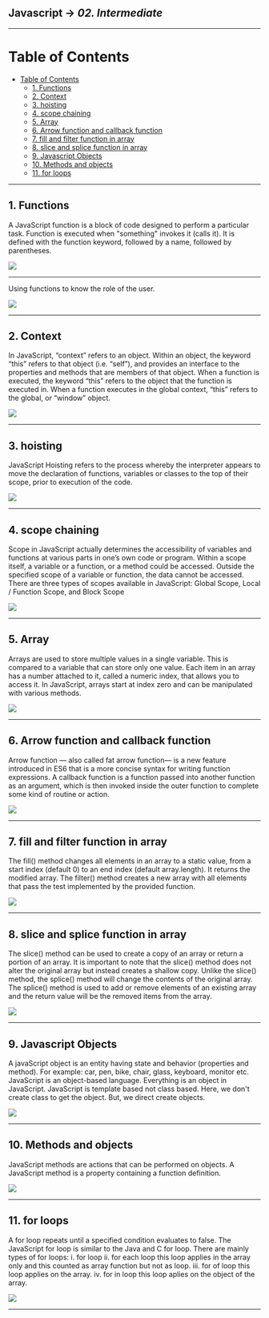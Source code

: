 ## Javascript -> <em>02. Intermediate</em> 

<hr/>

# Table of Contents
- [Table of Contents](#table-of-contents)
  - [1. Functions](#1-functions)
  - [2. Context](#2-context)
  - [3. hoisting](#3-hoisting)
  - [4. scope chaining](#4-scope-chaining)
  - [5. Array](#5-array)
  - [6. Arrow function and callback function](#6-arrow-function-and-callback-function)
  - [7. fill and filter function in array](#7-fill-and-filter-function-in-array)
  - [8. slice and splice function in array](#8-slice-and-splice-function-in-array)
  - [9. Javascript Objects](#9-javascript-objects)
  - [10. Methods and objects](#10-methods-and-objects)
  - [11. for loops](#11-for-loops)

<hr/>

## 1. Functions

A JavaScript function is a block of code designed to perform a particular task. Function is executed when "something" invokes it (calls it). It is defined with the function keyword, followed by a name, followed by parentheses.

![](./00.%20Output/01.%20functions.png)

<hr/>

Using functions to know the role of the user.

![](00.%20Output/02.%20UserRoleFunctions.png)

<hr/>

## 2. Context

In JavaScript, “context” refers to an object. Within an object, the keyword “this” refers to that object (i.e. “self”), and provides an interface to the properties and methods that are members of that object. When a function is executed, the keyword “this” refers to the object that the function is executed in.
When a function executes in the global context, “this” refers to the global, or “window” object.

![](./00.%20Output/03.%20jsContext.png)

<hr/>

## 3. hoisting

JavaScript Hoisting refers to the process whereby the interpreter appears to move the declaration of functions, variables or classes to the top of their scope, prior to execution of the code.

![](./00.%20Output/04.%20hoisting.png)

<hr/>

## 4. scope chaining

Scope in JavaScript actually determines the accessibility of variables and functions at various parts in one’s own code or program. Within a scope itself, a variable or a function, or a method could be accessed. Outside the specified scope of a variable or function, the data cannot be accessed.
There are three types of scopes available in JavaScript: Global Scope, Local / Function Scope, and Block Scope

![](./00.%20Output/05.%20scopeChaining.png)

<hr/>

## 5. Array

Arrays are used to store multiple values in a single variable. This is compared to a variable that can store only one value. Each item in an array has a number attached to it, called a numeric index, that allows you to access it. In JavaScript, arrays start at index zero and can be manipulated with various methods.

![](./00.%20Output/06.%20array.png)

<hr/>

## 6. Arrow function and callback function

Arrow function — also called fat arrow function— is a new feature introduced in ES6 that is a more concise syntax for writing function expressions. A callback function is a function passed into another function as an argument, which is then invoked inside the outer function to complete some kind of routine or action.

![](./00.%20Output/07.%20arrow_callback.png)

<hr/>

## 7. fill and filter function in array

The fill() method changes all elements in an array to a static value, from a start index (default 0) to an end index (default array.length). It returns the modified array. The filter() method creates a new array with all elements that pass the test implemented by the provided function.

![](./00.%20Output/08.%20fill_filter.png)

<hr/>

## 8. slice and splice function in array

The slice() method can be used to create a copy of an array or return a portion of an array. It is important to note that the slice() method does not alter the original array but instead creates a shallow copy.
Unlike the slice() method, the splice() method will change the contents of the original array. The splice() method is used to add or remove elements of an existing array and the return value will be the removed items from the array.

![](./00.%20Output/09.%20slice_splice.png)

<hr/>

## 9. Javascript Objects

A javaScript object is an entity having state and behavior (properties and method). For example: car, pen, bike, chair, glass, keyboard, monitor etc.
JavaScript is an object-based language. Everything is an object in JavaScript.
JavaScript is template based not class based. Here, we don't create class to get the object. But, we direct create objects.

![](./00.%20Output/10.%20Objects.png)

<hr/>

## 10. Methods and objects

JavaScript methods are actions that can be performed on objects. A JavaScript method is a property containing a function definition.

![](./00.%20Output/11.%20methods_objects.png)

<hr/>

## 11. for loops

A for loop repeats until a specified condition evaluates to false. The JavaScript for loop is similar to the Java and C for loop. 
There are mainly types of for loops:
i. for loop
ii. for each loop this loop applies in the array only and this counted as array function but not as loop.
iii. for of loop this loop applies on the array.
iv. for in loop this loop aplies on the object of the array.

![](./00.%20Output/12.%20forLoops.png)

<hr/>
